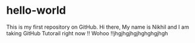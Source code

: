 # hello-world
This is my first repository on GitHub.
Hi there, My name is Nikhil and I am taking GitHub Tutorail right now !! Wohoo !!jhgjhgjhgjhghghgjhgh
